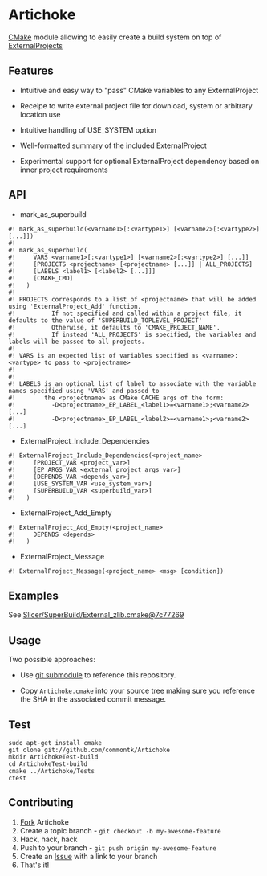 Artichoke
=========

[CMake](http://www.cmake.org) module allowing to easily create a build system on top of [ExternalProjects](http://www.cmake.org/cmake/help/v2.8.12/cmake.html#module:ExternalProject)


Features
--------

* Intuitive and easy way to "pass" CMake variables to any ExternalProject

* Receipe to write external project file for download, system or arbitrary location use

* Intuitive handling of USE_SYSTEM option

* Well-formatted summary of the included ExternalProject

* Experimental support for optional ExternalProject dependency based on inner project requirements

API
---
* mark_as_superbuild
```
#! mark_as_superbuild(<varname1>[:<vartype1>] [<varname2>[:<vartype2>] [...]])
#!
#! mark_as_superbuild(
#!     VARS <varname1>[:<vartype1>] [<varname2>[:<vartype2>] [...]]
#!     [PROJECTS <projectname> [<projectname> [...]] | ALL_PROJECTS]
#!     [LABELS <label1> [<label2> [...]]]
#!     [CMAKE_CMD]
#!   )
#!
#! PROJECTS corresponds to a list of <projectname> that will be added using 'ExternalProject_Add' function.
#!          If not specified and called within a project file, it defaults to the value of 'SUPERBUILD_TOPLEVEL_PROJECT'
#!          Otherwise, it defaults to 'CMAKE_PROJECT_NAME'.
#!          If instead 'ALL_PROJECTS' is specified, the variables and labels will be passed to all projects.
#!
#! VARS is an expected list of variables specified as <varname>:<vartype> to pass to <projectname>
#!
#!
#! LABELS is an optional list of label to associate with the variable names specified using 'VARS' and passed to
#!        the <projectname> as CMake CACHE args of the form:
#!          -D<projectname>_EP_LABEL_<label1>=<varname1>;<varname2>[...]
#!          -D<projectname>_EP_LABEL_<label2>=<varname1>;<varname2>[...]
```

* ExternalProject_Include_Dependencies
```
#! ExternalProject_Include_Dependencies(<project_name>
#!     [PROJECT_VAR <project_var>]
#!     [EP_ARGS_VAR <external_project_args_var>]
#!     [DEPENDS_VAR <depends_var>]
#!     [USE_SYSTEM_VAR <use_system_var>]
#!     [SUPERBUILD_VAR <superbuild_var>]
#!   )
```
* ExternalProject_Add_Empty
```
#! ExternalProject_Add_Empty(<project_name>
#!     DEPENDS <depends>
#!   )
```

* ExternalProject_Message
```
#! ExternalProject_Message(<project_name> <msg> [condition])
```


Examples
--------

See [Slicer/SuperBuild/External_zlib.cmake@7c77269](https://github.com/Slicer/Slicer/blob/7c7726994f76266e5604a3a8eeb5fd28ed50a3bd/SuperBuild/External_zlib.cmake)


Usage
-----

Two possible approaches:

* Use [git submodule](http://git-scm.com/docs/git-submodule) to reference this repository.

* Copy `Artichoke.cmake` into your source tree making sure you reference the SHA in the associated commit message.


Test
----

```
sudo apt-get install cmake
git clone git://github.com/commontk/Artichoke
mkdir ArtichokeTest-build
cd ArtichokeTest-build
cmake ../Artichoke/Tests
ctest
```


Contributing
------------

1. [Fork][fk] Artichoke
2. Create a topic branch - `git checkout -b my-awesome-feature`
3. Hack, hack, hack
4. Push to your branch - `git push origin my-awesome-feature`
5. Create an [Issue][is] with a link to your branch
6. That's it!

[fk]: http://help.github.com/forking/
[is]: http://github.com/commontk/Artichoke/issues
